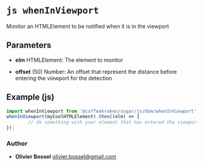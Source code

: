 


<!-- @namespace    sugar.js.dom -->

# ```js whenInViewport ```


Monitor an HTMLElement to be notified when it is in the viewport

## Parameters

- **elm**  HTMLElement: The element to monitor

- **offset** (50) Number: An offset that represent the distance before entering the viewport for the detection



## Example (js)

```js
import whenInViewport from '@coffeekraken/sugar/js/dom/whenInViewport'
whenInViewport(myCoolHTMLElement).then((elm) => {
		// do something with your element that has entered the viewport...
});
```


### Author
- **Olivier Bossel** <a href="mailto:olivier.bossel@gmail.com">olivier.bossel@gmail.com</a> 




